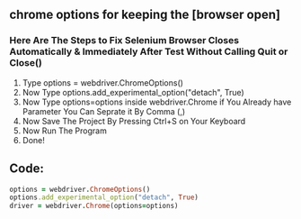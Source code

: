 ## chrome options for keeping the [browser open]

### Here Are The Steps to Fix Selenium Browser Closes Automatically & Immediately After Test Without Calling Quit or Close()
1. Type options = webdriver.ChromeOptions()
2. Now Type options.add_experimental_option("detach", True)
3. Now Type options=options inside webdriver.Chrome if You Already have Parameter You Can Seprate it By Comma (,)
4. Now Save The Project By Pressing Ctrl+S on Your Keyboard
5. Now Run The Program
6. Done!

## Code:
```ruby
options = webdriver.ChromeOptions()
options.add_experimental_option("detach", True)
driver = webdriver.Chrome(options=options)
```

